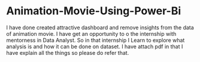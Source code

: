 # Animation-Movie-Using-Power-Bi
I have done created attractive dashboard and remove insights from the data of animation movie.
I have get an opportunity to o the internship with mentorness in Data Analyst.
So in that internship I Learn to explore what analysis is and how it can be done on dataset.
 I have attach pdf in that I have explain all the things so please do refer that.

